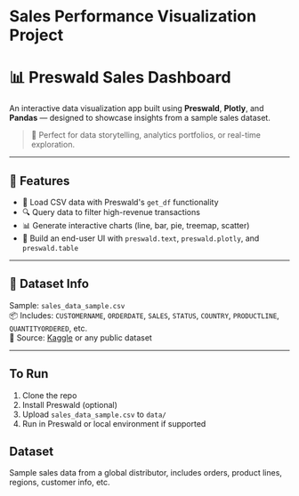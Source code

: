 # Sales Performance Visualization Project

# 📊 Preswald Sales Dashboard

An interactive data visualization app built using **Preswald**, **Plotly**, and **Pandas** — designed to showcase insights from a sample sales dataset.

> 🧠 Perfect for data storytelling, analytics portfolios, or real-time exploration.

---

## 🚀 Features

- 📁 Load CSV data with Preswald's `get_df` functionality
- 🔍 Query data to filter high-revenue transactions
- 📊 Generate interactive charts (line, bar, pie, treemap, scatter)
- 🧩 Build an end-user UI with `preswald.text`, `preswald.plotly`, and `preswald.table`

---

## 📂 Dataset Info

Sample: `sales_data_sample.csv`  
📦 Includes: `CUSTOMERNAME`, `ORDERDATE`, `SALES`, `STATUS`, `COUNTRY`, `PRODUCTLINE`, `QUANTITYORDERED`, etc.  
📍 Source: [Kaggle](https://www.kaggle.com/datasets) or any public dataset

---

## To Run
1. Clone the repo
2. Install Preswald (optional)
3. Upload `sales_data_sample.csv` to `data/`
4. Run in Preswald or local environment if supported

## Dataset
Sample sales data from a global distributor, includes orders, product lines, regions, customer info, etc.
